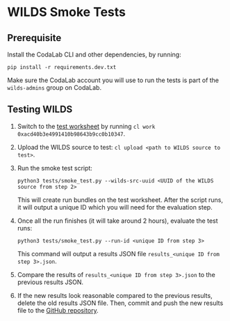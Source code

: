 # WILDS Smoke Tests

## Prerequisite

Install the CodaLab CLI and other dependencies, by running: 
    
    pip install -r requirements.dev.txt

Make sure the CodaLab account you will use to run the tests is part of the `wilds-admins` group on CodaLab.

## Testing WILDS

1. Switch to the [test worksheet](https://worksheets.codalab.org/worksheets/0xacd40b3e4991410b98643b9cc0b10347) 
by running `cl work 0xacd40b3e4991410b98643b9cc0b10347`.
2. Upload the WILDS source to test: `cl upload <path to WILDS source to test>`.
3. Run the smoke test script: 

    `python3 tests/smoke_test.py --wilds-src-uuid <UUID of the WILDS source from step 2>` 

    This will create run bundles on the test worksheet. After the script runs, it will output a unique ID which 
    you will need for the evaluation step. 
4. Once all the run finishes (it will take around 2 hours), evaluate the test runs:
    
    `python3 tests/smoke_test.py --run-id <unique ID from step 3>` 

    This command will output a results JSON file `results_<unique ID from step 3>.json`.
5. Compare the results of `results_<unique ID from step 3>.json` to the previous results JSON. 
6. If the new results look reasonable compared to the previous results, delete the old results JSON file. 
Then, commit and push the new results file to the [GitHub repository](https://github.com/p-lambda/wilds). 
